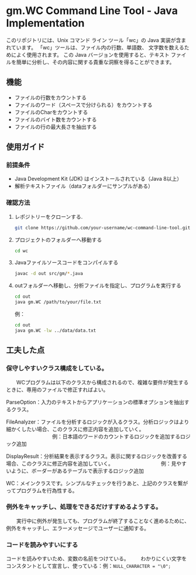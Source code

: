 # gm.WC Command Line Tool - Java Implementation

このリポジトリには、Unix コマンド ライン ツール「wc」の Java 実装が含まれています。 「wc」ツールは、ファイル内の行数、単語数、
文字数を数えるためによく使用されます。 この Java バージョンを使用すると、テキスト ファイルを簡単に分析し、その内容に関する貴重な洞察を得ることができます。

## 機能

- ファイルの行数をカウントする
- ファイルのワード（スペースで分けられる）をカウントする
- ファイルのCharをカウントする
- ファイルのバイト数をカウントする
- ファイルの行の最大長さを抽出する

## 使用ガイド

### 前提条件

- Java Development Kit (JDK) はインストールされている（Java 8以上）
- 解析テキストファイル（dataフォルダーにサンプルがある）

### 確認方法

1. レポジトリーをクローンする.
   ```bash
   git clone https://github.com/your-username/wc-command-line-tool.git
   ```
2. プロジェクトのフォルダーへ移動する
   ```bash
   cd wc
   ```
3. Javaファイルソースコードをコンパイルする
   ```bash
   javac -d out src/gm/*.java
   ```
4. outフォルダーへ移動し、分析ファイルを指定し、プログラムを実行する
   ```bash
   cd out
   java gm.WC /path/to/your/file.txt
   ```
   例：
   ```bash
   cd out
   java gm.WC -lw ../data/data.txt
   ```

## 工夫した点

### 保守しやすいクラス構成をしている。

　　WCプログラムは以下のクラスから構成されるので、複雑な要件が発生するときに、専用のファイルで修正すればよい。　　

   ParseOption：入力のテキストからアプリケーションの標準オプションを抽出するクラス。　　

   FileAnalyzer：ファイルを分析するロジックが入るクラス。分析ロジックはより細かくしたい場合、このクラスに修正内容を追加していく。
   　　　　　　　　　例：日本語のワードのカウントするロジックを追加するロジック追加　　　

   DisplayResult：分析結果を表示するクラス。表示に関するロジックを改善する場合、このクラスに修正内容を追加していく。
   　　　　　　　　　例：見やすいように、ボーダーがあるテーブルで表示するロジック追加

   WC：メインクラスです。シンプルなチェックを行うあと、上記のクラスを繋がってプログラムを行為性する。
　　
### 例外をキャッチし、処理をできるだけすすめるようする。
　　実行中に例外が発生しても、プログラムが終了することなく進めるために、例外をキャッチし、エラーメッセージでユーザーに通知する。

### コードを読みやすいにする
   コードを読みやすいため、変数の名前をつけている。
　　わかりにくい文字をコンスタントとして宣言し、使っている：例：`NULL_CHARACTER = "\0";`


